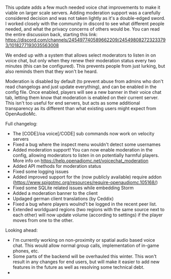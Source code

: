 This update adds a few much needed voice chat improvements to make it viable on larger scale servers.
Adding moderation support was a carefully considered decision and was not taken lightly as it's a double-edged sword. I worked closely with the community in discord to see what different people needed, and what the privacy concerns of others would be. You can read the entire discussion back, starting this link: https://discord.com/channels/245497740589662209/245498082723233793/1018277193035563008 

We ended up with a system that allows select moderators to listen in on voice chat, but only when they renew their moderation status every two minutes (this can be configured). This prevents people from just lurking, but also reminds them that they won't be heard.

Moderation is disabled by default (to prevent abuse from admins who don't read changelogs and just update everything), and can be enabled in the config file.
Once enabled, players will see a new banner in their voice chat tab, letting them know that moderation is enabled on their current server. This isn't too useful for end servers, but acts as some additional transparency as its different than what existing users might expect from OpenAudioMc.


Full changelog:
- The [CODE]/oa voice[/CODE] sub commands now work on velocity servers
- Fixed a bug where the inspect menu wouldn't detect some usernames
- Added moderation support! You can now enable moderation in the config, allowing moderators to listen in on potentially harmful players. More info on https://help.openadiomc.net/voicechat_moderation
- Added API methods for moderation status
- Fixed some logging issues
- Added improved support for the (now publicly available) require addon (https://www.spigotmc.org/resources/require-openaudiomc.105168/)
- Fixed some SQLite related issues while embedding Storm
- Added a moderation banner to the client
- Updaged german client translations (by Ceddix)
- Fixed a bug where players woulnd't be logged in the recent peer list.
- Extended worldguard regions (two regions with the same source next to each other) will now update volume (according to settings) if the player moves from one to the other.

Looking ahead:
 - I'm currently working on non-proximity or spatial audio based voice chat. This would allow normal group calls, implementation of in-game phones, etc.
 - Some parts of the backend will be overhauled this winter. This won't result in any changes for end users, but will make it easier to add new features in the future as well as resolving some technical debt.
 - 